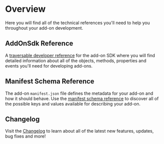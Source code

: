 # Overview
Here you will find all of the technical references you'll need to help you throughout your add-on development.

## AddOnSdk Reference
A [traversable developer reference](./addonsdk/) for the add-on SDK where you will find detailed information about all of the objects, methods, properties and events you'll need for developing add-ons.

## Manifest Schema Reference
The add-on `manifest.json` file defines the metadata for your add-on and how it should behave. Use the [manifest schema reference](./manifest/) to discover all of the possible keys and values available for describing your add-on.

## Changelog 
Visit the [Changelog](./changelog.md) to learn about all of the latest new features, updates, bug fixes and more! 
